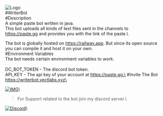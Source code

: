 ![Logo](https://i.imgur.com/C4Ef8fT.png)\
#WriterBot\
#Description\
A simple paste bot written in java.\
This bot uploads all kinds of text files sent in the channels to https://paste.gg and provides you with the link of the paste.\

The bot is globally hosted on https://railway.app. But since its open source you can compile it and host it on your own.\
#Environment Variables\
The bot needs certain environment variables to work.\
\
DC_BOT_TOKEN - The discord bot token.\
API_KEY - The api key of your account at https://paste.gg.\
#Invite The Bot https://writerbot.vectlabs.xyz\

[![IMG](https://i.imgur.com/iQmbKEe.png)](https://writerbot.vectlabs.xyz)\

>For Support related to the bot join my discord server.\

[![Discord](https://discord.com/api/guilds/928525879087362050/widget.png?style=banner4)](https://discord.vectlabs.xyz)\


